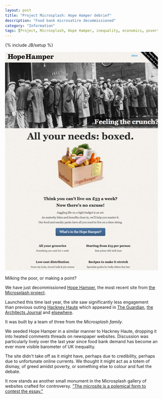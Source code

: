 ```yaml
---
layout: post
title: "Project Microsplash: Hope Hamper debrief"
description: "Food bank microsatire decommissioned"
category: "Information"
tags: [Project, Microsplash, Hope Hamper, inequality, economics, poverty]
---
```

{% include JB/setup %}

<div class="image-right-box large"><a href="http://hopehamper.microsplash.org"><img class="image-right" src='/images/hopehamper.jpg'></a>
	<p>Milking the poor, or making a point?</p>
</div>

We have just decommissioned <a href="http://hopehamper.microsplash.org">Hope Hamper</a>, the most recent site from <a href="http://www.microsplash.org">the Microsplash project</a>.

Launched this time last year, the site saw significantly less engagement than previous outing <a href="http://www.hackneyhaute.com">Hackney Haute</a> which appeared in <a href="http://www.guardian.co.uk/artanddesign/architecture-design-blog/2013/mar/12/david-adjaye-hackney-fashion-hub">The Guardian</a>, <a href="http://www.architectsjournal.co.uk/culture/haute-hackney-spoof-website-lampoons-gentrification-plans/8643753.article?blocktitle=Culture&contentID=35">the Architects Journal</a> and <a href="http://www.lrb.co.uk/blog/2013/02/25/jon-day/in-hackney-2/">elsewhere</a>.

It was built by a team of three from the *Microsplash family*.

We seeded Hope Hamper in a similar manner to Hackney Haute, dropping it into heated comments threads on newspaper websites. Discussion was particularly lively over the last year since food bank demand has become an ever more visible barometer of UK inequality.

The site didn't take off as it might have, perhaps due to credibility, perhaps due to unfortunate online currents. We thought it might act as a totem of dismay, of greed amidst poverty, or something else to colour and fuel the debate.

It now stands as another small monument in the Microsplash gallery of websites crafted for controversy. 
<a href='http://www.microsplash.org'>"The microsite is a polemical form to contest the essay."</a>